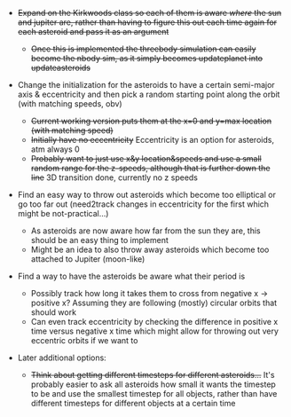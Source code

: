 * ~~Expand on the Kirkwoods class so each of them is aware *where* the sun and jupiter are, rather than having to figure this out each time again for each asteroid and pass it as an argument~~
  - ~~Once this is implemented the threebody simulation can easily become the nbody sim, as it simply becomes updateplanet into updateasteroids~~

* Change the initialization for the asteroids to have a certain semi-major axis & eccentricity and then pick a random starting point along the orbit (with matching speeds, obv)
  - ~~Current working version puts them at the x=0 and y=max location (with matching speed)~~
  - ~~Initially have no eccentricity~~ Eccentricity is an option for asteroids, atm always 0
  - ~~Probably want to just use x&y location&speeds and use a small random range for the z-speeds, although that is further down the line~~ 3D transition done, currently no z speeds
    
* Find an easy way to throw out asteroids which become too elliptical or go too far out (need2track changes in eccentricity for the first which might be not-practical...)
  - As asteroids are now aware how far from the sun they are, this should be an easy thing to implement
  - Might be an idea to also throw away asteroids which become too attached to Jupiter (moon-like)

* Find a way to have the asteroids be aware what their period is
  - Possibly track how long it takes them to cross from negative x -> positive x? Assuming they are following (mostly) circular orbits that should work
  - Can even track eccentricity by checking the difference in positive x time versus negative x time which might allow for throwing out very eccentric orbits if we want to

* Later additional options:
  - ~~Think about getting different timesteps for different asteroids...~~ It's probably easier to ask all asteroids how small it wants the timestep to be and use the smallest timestep for all objects, rather than have different timesteps for different objects at a certain time

